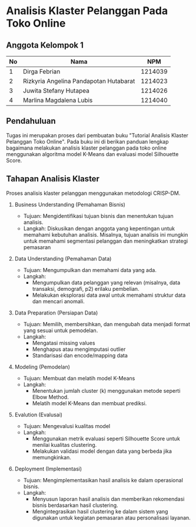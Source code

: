 # Analisis Klaster Pelanggan Pada Toko Online

## Anggota Kelompok 1

|No | Nama                                   | NPM     |
|---|----------------------------------------|---------|
| 1 | Dirga Febrian                          | 1214039 |
| 2 | Rizkyria Angelina Pandapotan Hutabarat | 1214023 |
| 3 | Juwita Stefany Hutapea                 | 1214026 |
| 4 | Marlina Magdalena Lubis                | 1214040 |

## Pendahuluan

Tugas ini merupakan proses dari pembuatan buku "Tutorial Analisis Klaster Pelanggan Toko Online". Pada buku ini di berikan panduan lengkap bagaimana melakukan analisis klaster pelanggan pada toko online menggunakan algoritma model K-Means dan evaluasi model Silhouette Score.

## Tahapan Analisis Klaster

Proses analisis klaster pelanggan menggunakan metodologi CRISP-DM.
1. Business Understanding (Pemahaman Bisnis)
    - Tujuan: Mengidentifikasi tujuan bisnis dan menentukan tujuan analisis.
    - Langkah: Diskusikan dengan anggota yang kepentingan untuk memahami kebutuhan analisis. Misalnya, tujuan analisis ini mungkin untuk memahami segmentasi pelanggan dan meningkatkan strategi pemasaran

2. Data Understanding (Pemahaman Data)
    - Tujuan: Mengumpulkan dan memahami data yang ada.
    - Langkah:
        - Mengumpulkan data pelanggan yang relevan (misalnya, data transaksi, demografi, p2) erilaku pembelian.
        - Melakukan eksplorasi data awal untuk memahami struktur data dan mencari anomali.

3. Data Preparation (Persiapan Data)
    - Tujuan: Memilih, membersihkan, dan mengubah data menjadi format yang sesuai untuk pemodelan.
    - Langkah: 
        - Mengatasi missing values
        - Menghapus atau mengimputasi outlier
        - Standarisasi dan encode/mapping data

4. Modeling (Pemodelan)
    - Tujuan: Membuat dan melatih model K-Means
    - Langkah: 
        - Menentukan jumlah cluster (k) menggunakan metode seperti Elbow Method.
        - Melatih model K-Means dan membuat prediksi.

5. Evalution (Evalusai)
    - Tujuan: Mengevalusi kualitas model 
    - Langkah: 
        - Menggunakan metrik evaluasi seperti Silhouette Score untuk menilai kualitas clustering.
        - Melakukan validasi model dengan data yang berbeda jika memungkinkan.

6. Deployment (Implementasi)
    - Tujuan: Mengimplementasikan hasil analisis ke dalam operasional bisnis.
    - Langkah: 
        - Menyusun laporan hasil analisis dan memberikan rekomendasi bisnis berdasarkan hasil clustering.
        - Mengintegrasikan hasil clustering ke dalam sistem yang digunakan untuk kegiatan pemasaran atau personalisasi layanan.